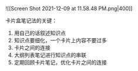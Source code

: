 ![[Screen Shot 2021-12-09 at 11.58.48 PM.png|400]]

卡片盒笔记法的关键：
1. 用自己的话叙述知识点
2. 知识点要细化，一个卡片上内容不要过多
3. 卡片之间的连接
4. 大纲列表笔记进行知识点的串联
5. 定期回顾卡片笔记，优化卡片之间的连接